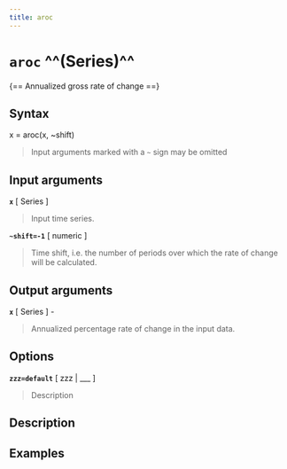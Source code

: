 ```yaml
---
title: aroc
---
```


# `aroc` ^^(Series)^^

{== Annualized gross rate of change ==}


## Syntax 

x = aroc(x, ~shift)
>
> Input arguments marked with a `~` sign may be omitted
>

## Input arguments 

__`x`__ [ Series ]  
>
> Input time series.
>

__`~shift=-1`__ [ numeric ] 
>
> Time shift, i.e. the number of periods over which the rate of change
> will be calculated.
>

## Output arguments 

__`x`__ [ Series ] - 
>
> Annualized percentage rate of change in the input data.
>

## Options 

__`zzz=default`__ [ zzz | ___ ]
> 
> Description
> 


## Description 



## Examples

```matlab
```

